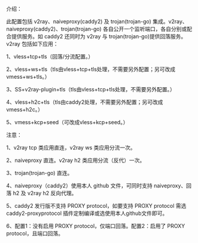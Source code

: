 介绍：

此配置包括 v2ray、naiveproxy(caddy2) 及 trojan(trojan-go) 集成。v2ray、naiveproxy(caddy2)、trojan(trojan-go) 各自公开一个监听端口，各自分别或配合提供服务。如 caddy2 还同时为 v2ray 与 trojan(trojan-go)提供回落服务。v2ray 包括如下应用：

1、vless+tcp+tls（回落/分流配置。）

2、vless+ws+tls（tls由vless+tcp+tls处理，不需要另外配置；另可改成vmess+ws+tls。）

3、SS+v2ray-plugin+tls（tls由vless+tcp+tls处理，不需要另外配置。）

4、vless+h2c+tls（tls由caddy2处理，不需要另外配置；另可改成vmess+h2c。）

5、vmess+kcp+seed（可改成vless+kcp+seed。）

注意：

1、v2ray tcp 类应用直连，v2ray ws 类应用分流一次。

2、naiveproxy 直连。v2ray h2 类应用分流（反代）一次。

3、trojan(trojan-go) 直连。

4、naiveproxy（caddy2）使用本人 github 文件，可同时支持 naiveproxy、回落 h2 及 v2ray h2 反向代理。

5、caddy2 发行版不支持 PROXY protocol，如要支持 PROXY protocol 需选 caddy2-proxyprotocol 插件定制编译或选使用本人github文件即可。

6、配置1：没有启用 PROXY protocol，仅端口回落。配置2：启用了 PROXY protocol，且端口回落。
